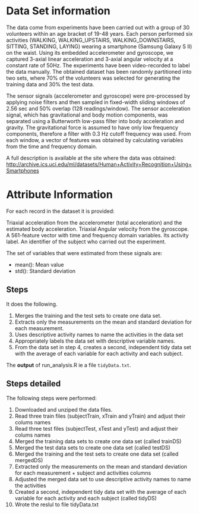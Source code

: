 # Data Set information

The data come from experiments have been carried out with a group of 30 volunteers within an age bracket of 19-48 years. Each person performed six activities (WALKING, WALKING_UPSTAIRS, WALKING_DOWNSTAIRS, SITTING, STANDING, LAYING) wearing a smartphone (Samsung Galaxy S II) on the waist. Using its embedded accelerometer and gyroscope, we captured 3-axial linear acceleration and 3-axial angular velocity at a constant rate of 50Hz. The experiments have been video-recorded to label the data manually. The obtained dataset has been randomly partitioned into two sets, where 70% of the volunteers was selected for generating the training data and 30% the test data. 

The sensor signals (accelerometer and gyroscope) were pre-processed by applying noise filters and then sampled in fixed-width sliding windows of 2.56 sec and 50% overlap (128 readings/window). The sensor acceleration signal, which has gravitational and body motion components, was separated using a Butterworth low-pass filter into body acceleration and gravity. The gravitational force is assumed to have only low frequency components, therefore a filter with 0.3 Hz cutoff frequency was used. From each window, a vector of features was obtained by calculating variables from the time and frequency domain. 

A full description is available at the site where the data was obtained: http://archive.ics.uci.edu/ml/datasets/Human+Activity+Recognition+Using+Smartphones

# Attribute Information

For each record in the dataset it is provided:

Triaxial acceleration from the accelerometer (total acceleration) and the estimated body acceleration.
Triaxial Angular velocity from the gyroscope.
A 561-feature vector with time and frequency domain variables.
Its activity label.
An identifier of the subject who carried out the experiment.


The set of variables that were estimated from these signals are: 

- mean(): Mean value
- std(): Standard deviation

## Steps
It does the following.

 1. Merges the training and the test sets to create one data set.
 2. Extracts only the measurements on the mean and standard deviation for each measurement.
 3. Uses descriptive activity names to name the activities in the data set
 4. Appropriately labels the data set with descriptive variable names.
 5. From the data set in step 4, creates a second, independent tidy data set with the average of each variable for each activity and each subject.

The **output** of run_analysis.R ie a file `tidyData.txt`.

## Steps detailed
The following steps were performed:

1. Downloaded and unziped the data files.
2. Read three train files (subjectTrain, xTrain and yTrain) and adjust their colums names
3. Read three test files (subjectTest, xTest and yTest) and adjust their colums names
3. Merged the training data sets to create one data set  (called trainDS)
4. Merged the test data sets to create one data set (called testDS)
5. Merged the training and the test sets to create one data set (called mergedDS)
6. Extracted only the measurements on the mean and standard deviation for each measurement + subject and activities columns
7. Adjusted the merged data set to use descriptive activity names to name the activities
8. Created a second, independent tidy data set with the average of each variable for each activity and each subject (called tidyDS)
9. Wrote the reslul to file tidyData.txt
